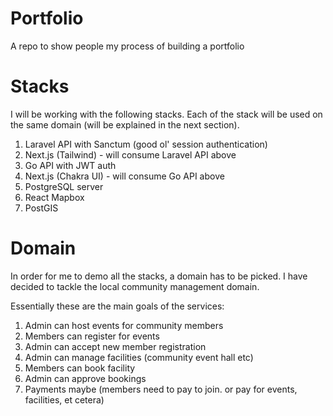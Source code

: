 Portfolio
=========

A repo to show people my process of building a portfolio

Stacks
======

I will be working with the following stacks. Each of the stack will be used on the same domain (will be explained in the next section).

1. Laravel API with Sanctum (good ol' session authentication)
2. Next.js (Tailwind) - will consume Laravel API above
3. Go API with JWT auth
4. Next.js (Chakra UI) - will consume Go API above
5. PostgreSQL server
6. React Mapbox
7. PostGIS

Domain
======

In order for me to demo all the stacks, a domain has to be picked. I have decided to tackle the local community management domain.

Essentially these are the main goals of the services:

1. Admin can host events for community members
2. Members can register for events
3. Admin can accept new member registration
4. Admin can manage facilities (community event hall etc)
5. Members can book facility
6. Admin can approve bookings
7. Payments maybe (members need to pay to join. or pay for events, facilities, et cetera)
